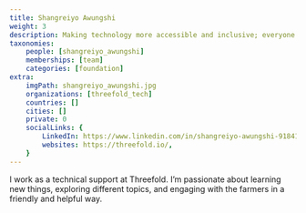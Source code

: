 ```yaml
---
title: Shangreiyo Awungshi
weight: 3
description: Making technology more accessible and inclusive; everyone should have the opportunity to benefit from technology, regardless of their background or technical expertise.
taxonomies:
    people: [shangreiyo_awungshi]
    memberships: [team]
    categories: [foundation]
extra:
    imgPath: shangreiyo_awungshi.jpg
    organizations: [threefold_tech]
    countries: []
    cities: []
    private: 0
    socialLinks: {
        LinkedIn: https://www.linkedin.com/in/shangreiyo-awungshi-918410224/,
        websites: https://threefold.io/,
    }
---
```



I work as a technical support at Threefold. I’m passionate about learning new things, exploring different topics, and engaging with the farmers in a friendly and helpful way.
